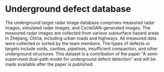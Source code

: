 # Underground defect database
The underground target radar image database comprises measured radar images, simulated radar images, and CycleGAN-generated images. The measured radar images are collected from various subsurface hazard areas in Zhejiang, China, including urban roads and highways. All measured data were collected or sorted by the team members. The types of defects or targets include voids, cavities, pipelines, insufficient compaction, and other underground structures. This dataset is a contribution of the paper “A semi-supervised dual-path model for underground defect detection” and will be made available after the paper is published. 
